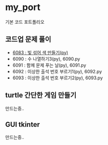 # my_port
기본 코드 포트폴리오

## 코드업 문제 풀이
- [6083 : 빛 섞어 색 만들기(py)](6083.py)
- 6090 : 수 나열하기3(py), 6090.py
- 6091 : 함께 문제 푸는 날(py), 6091.py
- 6092 : 이상한 출석 번호 부르기1(py), 6092.py
- 6093 : 이상한 출석 번호 부르기2(py), 6093.py
## turtle 간단한 게임 만들기
만드는중..

## GUI tkinter
만드는중..
